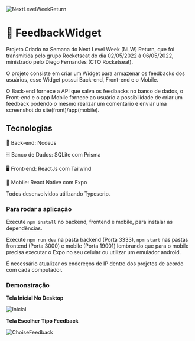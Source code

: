 
![NextLevelWeekReturn](https://lh3.googleusercontent.com/pw/AM-JKLWINy9gfSjD1ad8cg7jeR9dbXFr2m-xTVMzSpr7PgfTOI7onb_nmygRF3j8T5vfN59HyDX-s8_hCox_kH1ZBNciksK504BBkCZzX-TZzicz84b4vhXoFOJeUc16k99brlpPGpbDaV2gXX-toHzsUhrr=w298-h68-no?authuser=0)

# 🚀 FeedbackWidget

Projeto Criado na Semana do Next Level Week (NLW) Return, que foi transmitida pelo grupo Rocketseat do dia 02/05/2022 à 06/05/2022, ministrado pelo Diego Fernandes (CTO Rocketseat).

O projeto consiste em criar um Widget para armazenar os feedbacks dos usuários, esse Widget possui Back-end, Front-end e o Mobile.

O Back-end fornece a API que salva os feedbacks no banco de dados, o Front-end e o app Mobile fornece ao usuário a possibilidade de criar um feedback podendo o mesmo realizar um comentário e enviar uma screenshot do site(front)/app(mobile).

## Tecnologias

📁 Back-end: NodeJs

🗄️ Banco de Dados: SQLite com Prisma

🖥️ Front-end: ReactJs com Tailwind

📱 Mobile: React Native com Expo

Todos desenvolvidos utilizando Typescrip.

### Para rodar a aplicação

Execute `npm install` no backend, frontend e mobile, para instalar as dependências.

Execute `npm run dev` na pasta backend (Porta 3333), `npm start` nas pastas frontend (Porta 3000) e mobile (Porta 19001) lembrando que para o mobile precisa executar o Expo no seu celular ou utilizar um emulador android.

É necessário atualizar os endereços de IP dentro dos projetos de acordo com cada computador.


### Demonstração

**Tela Inicial No Desktop**

![Inicial](https://lh3.googleusercontent.com/pw/AM-JKLUwGLGKVCLBqTb_ND2OCOPTuWzETAAD2fLPmsG6xzXhnn2n6sXmfSR6DiGF2zdxChICbjgUxnH4FjlXluNZZkxiVwM9sIMZUeifONwWRRGVh00wYaZ8yKNzHB40Vq127N76T41he2DIleiQDICrV18E=w1873-h893-no?authuser=0)

**Tela Escolher Tipo Feedback**

![ChoiseFeedback](https://lh3.googleusercontent.com/pw/AM-JKLXoZaSjQt6rKiOAUb--U4sGSqkyD1yuX6NN1CRj3ooT4vlb-dmtwJfm0vDGEYCvbSSAoNBp5HsF6ovXIHfGleXvTj3n2jmi7dtHg6viATCp76nURKTZcXCVamskGmDI_g7BNktSP87jX2Kobkw1yF8c=w1869-h879-no?authuser=0)

